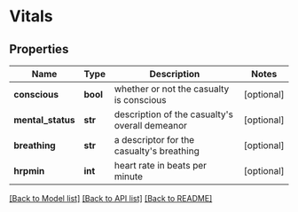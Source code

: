 # Vitals

## Properties
Name | Type | Description | Notes
------------ | ------------- | ------------- | -------------
**conscious** | **bool** | whether or not the casualty is conscious | [optional] 
**mental_status** | **str** | description of the casualty&#x27;s overall demeanor | [optional] 
**breathing** | **str** | a descriptor for the casualty&#x27;s breathing | [optional] 
**hrpmin** | **int** | heart rate in beats per minute | [optional] 

[[Back to Model list]](../README.md#documentation-for-models) [[Back to API list]](../README.md#documentation-for-api-endpoints) [[Back to README]](../README.md)

